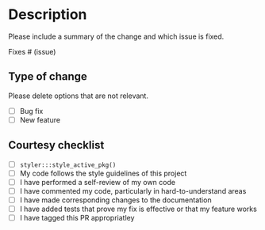 # Description

Please include a summary of the change and which issue is fixed. 

Fixes # (issue)

## Type of change

Please delete options that are not relevant.

- [ ] Bug fix 
- [ ] New feature 

## Courtesy checklist

- [ ] `styler:::style_active_pkg()`
- [ ] My code follows the style guidelines of this project
- [ ] I have performed a self-review of my own code
- [ ] I have commented my code, particularly in hard-to-understand areas
- [ ] I have made corresponding changes to the documentation
- [ ] I have added tests that prove my fix is effective or that my feature works
- [ ] I have tagged this PR appropriatley
